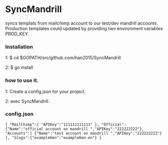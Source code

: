 # SyncMandrill
 syncs templats from mailchimp account to our test/dev mandrill accounts.
 Production templates could updated by providing two environment variables PROD_KEY.
 
### Installation
 1: $ cd $GOPATH/src/github.com/han2015/SyncMandrill

 
 2: $ go install 
 
### how to use it.
  1: Create a config.json for your project.
  
  2: exec SyncMandrill .


### config.json
 `{
	"MailChimp":{
		"APIKey":"111111111111"
	},
	"Official":{"Name":"official account on mandrill ","APIKey":"222222222"},
	"Accounts":[
		{"Name":"test account on mandrill ","APIKey":"222222222"}
	],
	"Slugs":{"exampleHan":"exampleHan-en"}
}`
